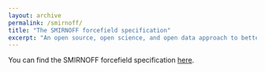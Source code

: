 ```yaml
---
layout: archive
permalink: /smirnoff/
title: "The SMIRNOFF forcefield specification"
excerpt: "An open source, open science, and open data approach to better biomolecular forcefields"
---
```


You can find the SMIRNOFF forcefield specification [here](https://github.com/open-forcefield-group/openforcefield/blob/master/The-SMIRNOFF-force-field-format.md).
